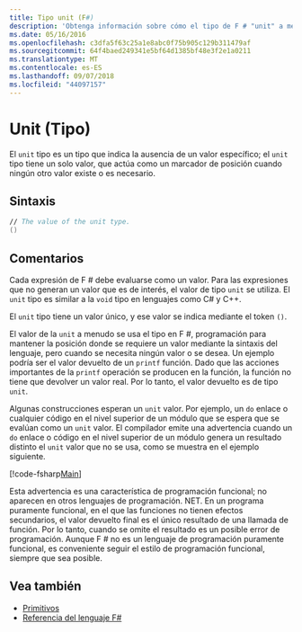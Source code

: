 ```yaml
---
title: Tipo unit (F#)
description: 'Obtenga información sobre cómo el tipo de F # "unit" a menudo se usa para contener el lugar donde se requiere un valor mediante la sintaxis del lenguaje cuando se necesita ningún valor o se desea.'
ms.date: 05/16/2016
ms.openlocfilehash: c3dfa5f63c25a1e8abc0f75b905c129b311479af
ms.sourcegitcommit: 64f4baed249341e5bf64d1385bf48e3f2e1a0211
ms.translationtype: MT
ms.contentlocale: es-ES
ms.lasthandoff: 09/07/2018
ms.locfileid: "44097157"
---
```

# <a name="unit-type"></a>Unit (Tipo)

El `unit` tipo es un tipo que indica la ausencia de un valor específico; el `unit` tipo tiene un solo valor, que actúa como un marcador de posición cuando ningún otro valor existe o es necesario.

## <a name="syntax"></a>Sintaxis

```fsharp
// The value of the unit type.
()
```

## <a name="remarks"></a>Comentarios

Cada expresión de F # debe evaluarse como un valor. Para las expresiones que no generan un valor que es de interés, el valor de tipo `unit` se utiliza. El `unit` tipo es similar a la `void` tipo en lenguajes como C# y C++.

El `unit` tipo tiene un valor único, y ese valor se indica mediante el token `()`.

El valor de la `unit` a menudo se usa el tipo en F #, programación para mantener la posición donde se requiere un valor mediante la sintaxis del lenguaje, pero cuando se necesita ningún valor o se desea. Un ejemplo podría ser el valor devuelto de un `printf` función. Dado que las acciones importantes de la `printf` operación se producen en la función, la función no tiene que devolver un valor real. Por lo tanto, el valor devuelto es de tipo `unit`.

Algunas construcciones esperan un `unit` valor. Por ejemplo, un `do` enlace o cualquier código en el nivel superior de un módulo que se espera que se evalúan como un `unit` valor. El compilador emite una advertencia cuando un `do` enlace o código en el nivel superior de un módulo genera un resultado distinto el `unit` valor que no se usa, como se muestra en el ejemplo siguiente.

[!code-fsharp[Main](../../../samples/snippets/fsharp/lang-ref-1/snippet901.fs)]

Esta advertencia es una característica de programación funcional; no aparecen en otros lenguajes de programación. NET. En un programa puramente funcional, en el que las funciones no tienen efectos secundarios, el valor devuelto final es el único resultado de una llamada de función. Por lo tanto, cuando se omite el resultado es un posible error de programación. Aunque F # no es un lenguaje de programación puramente funcional, es conveniente seguir el estilo de programación funcional, siempre que sea posible.

## <a name="see-also"></a>Vea también

- [Primitivos](primitive-types.md)
- [Referencia del lenguaje F#](index.md)

